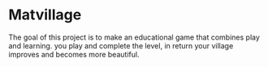 # Matvillage
The goal of this project is to make an educational game that combines play and learning.  you play and complete the level, in return your village improves and becomes more beautiful.
